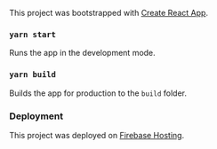 This project was bootstrapped with [Create React App](https://github.com/facebook/create-react-app).

### `yarn start`

Runs the app in the development mode.<br />

### `yarn build`

Builds the app for production to the `build` folder.<br />

### Deployment

This project was deployed on [Firebase Hosting](https://peter-firebase-react-tutorial.firebaseapp.com/).
